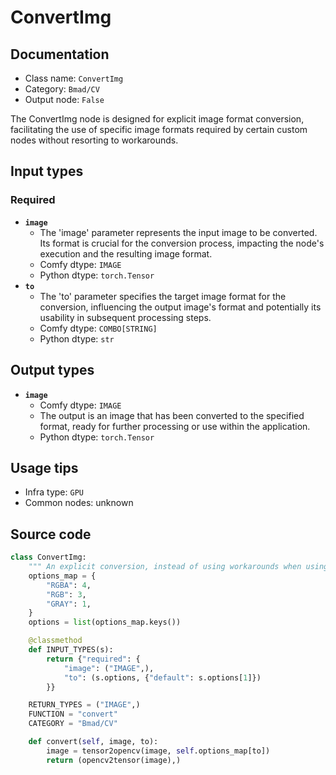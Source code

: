 # ConvertImg
## Documentation
- Class name: `ConvertImg`
- Category: `Bmad/CV`
- Output node: `False`

The ConvertImg node is designed for explicit image format conversion, facilitating the use of specific image formats required by certain custom nodes without resorting to workarounds.
## Input types
### Required
- **`image`**
    - The 'image' parameter represents the input image to be converted. Its format is crucial for the conversion process, impacting the node's execution and the resulting image format.
    - Comfy dtype: `IMAGE`
    - Python dtype: `torch.Tensor`
- **`to`**
    - The 'to' parameter specifies the target image format for the conversion, influencing the output image's format and potentially its usability in subsequent processing steps.
    - Comfy dtype: `COMBO[STRING]`
    - Python dtype: `str`
## Output types
- **`image`**
    - Comfy dtype: `IMAGE`
    - The output is an image that has been converted to the specified format, ready for further processing or use within the application.
    - Python dtype: `torch.Tensor`
## Usage tips
- Infra type: `GPU`
- Common nodes: unknown


## Source code
```python
class ConvertImg:
    """ An explicit conversion, instead of using workarounds when using certain custom nodes. """
    options_map = {
        "RGBA": 4,
        "RGB": 3,
        "GRAY": 1,
    }
    options = list(options_map.keys())

    @classmethod
    def INPUT_TYPES(s):
        return {"required": {
            "image": ("IMAGE",),
            "to": (s.options, {"default": s.options[1]})
        }}

    RETURN_TYPES = ("IMAGE",)
    FUNCTION = "convert"
    CATEGORY = "Bmad/CV"

    def convert(self, image, to):
        image = tensor2opencv(image, self.options_map[to])
        return (opencv2tensor(image),)

```
